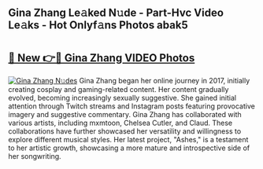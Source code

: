 ## Gina Zhang Le𝚊ked N𝚞de - Part-Hvc Video Le𝚊ks - Hot Onlyf𝚊ns Photos abak5

# <h2><a href="http://ac18111.deff.icu/?id=Gina+Zhang">🔗 New 👉🔴 Gina Zhang VIDEO Photos</a></h2>

[![Gina Zhang N𝚞des](https://i.imgur.com/rIISA9y.gif)](http://ac18111.deff.icu/?id=Gina+Zhang)
Gina Zhang began her online journey in 2017, initially creating cosplay and gaming-related content. Her content gradually evolved, becoming increasingly sexually suggestive. She gained initial attention through Twitch streams and Instagram posts featuring provocative imagery and suggestive commentary. Gina Zhang has collaborated with various artists, including mxmtoon, Chelsea Cutler, and Claud. These collaborations have further showcased her versatility and willingness to explore different musical styles. Her latest project, "Ashes," is a testament to her artistic growth, showcasing a more mature and introspective side of her songwriting.

